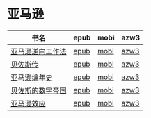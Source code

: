 # 亚马逊

| 书名 | epub | mobi | azw3 |
| --- | --- | --- | --- |
| [亚马逊逆向工作法](http://ct.dalanmei.com/f/31084289-582394419-a427fa) | [epub](http://ct.dalanmei.com/f/31084289-582394419-a427fa) | [mobi](http://ct.dalanmei.com/f/31084289-582388653-5bcc73) | [azw3](http://ct.dalanmei.com/f/31084289-582391902-e3d84e) |
| [贝佐斯传](http://ct.dalanmei.com/f/31084289-570315067-fdef81) | [epub](http://ct.dalanmei.com/f/31084289-570315067-fdef81) | [mobi](http://ct.dalanmei.com/f/31084289-570162715-58db07) | [azw3](http://ct.dalanmei.com/f/31084289-570547005-38d356) |
| [亚马逊编年史](http://ct.dalanmei.com/f/31084289-570316785-9be3cb) | [epub](http://ct.dalanmei.com/f/31084289-570316785-9be3cb) | [mobi](http://ct.dalanmei.com/f/31084289-570164559-235073) | [azw3](http://ct.dalanmei.com/f/31084289-571383189-f795cd) |
| [贝佐斯的数字帝国](http://ct.dalanmei.com/f/31084289-572114564-216a41) | [epub](http://ct.dalanmei.com/f/31084289-572114564-216a41) | [mobi](http://ct.dalanmei.com/f/31084289-571712715-65599d) | [azw3](http://ct.dalanmei.com/f/31084289-572131827-1e0cbf) |
| [亚马逊效应](http://ct.dalanmei.com/f/31084289-572115085-0f6bc5) | [epub](http://ct.dalanmei.com/f/31084289-572115085-0f6bc5) | [mobi](http://ct.dalanmei.com/f/31084289-571709717-e029d5) | [azw3](http://ct.dalanmei.com/f/31084289-572136156-c40192) |

